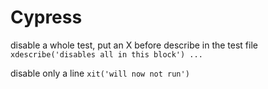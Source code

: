 # Cypress



disable a whole test, put an X before describe in the test file
`xdescribe('disables all in this block') ...`

disable only a line
`xit('will now not run')`